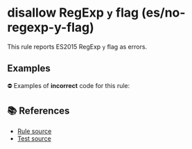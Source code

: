 # disallow RegExp `y` flag (es/no-regexp-y-flag)

This rule reports ES2015 RegExp `y` flag as errors.

## Examples

⛔ Examples of **incorrect** code for this rule:

<eslint-playground type="bad" code="/*eslint es/no-regexp-y-flag: error */
const r1 = /foo/y
" />

## 📚 References

- [Rule source](https://github.com/mysticatea/eslint-plugin-es/blob/v1.3.0/lib/rules/no-regexp-y-flag.js)
- [Test source](https://github.com/mysticatea/eslint-plugin-es/blob/v1.3.0/tests/lib/rules/no-regexp-y-flag.js)

